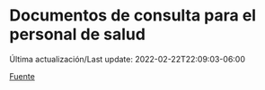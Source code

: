 # Documentos de consulta para el personal de salud

Última actualización/Last update: 2022-02-22T22:09:03-06:00

 [Fuente](https://coronavirus.gob.mx/personal-de-salud/documentos-de-consulta/)
